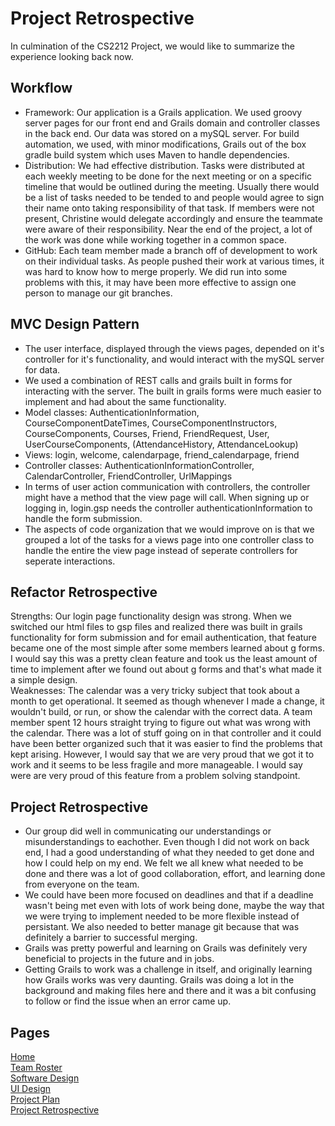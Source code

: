 # Project Retrospective  

In culmination of the CS2212 Project, we would like to summarize the experience looking back now.  

## Workflow    
- Framework: Our application is a Grails application.  We used groovy server pages for our front end and Grails domain and controller classes in the back end.  Our data was stored on a mySQL server.  For build automation, we used, with minor modifications, Grails out of the box gradle build system which uses Maven to handle dependencies.  
- Distribution: We had effective distribution. Tasks were distributed at each weekly meeting to be done for the next meeting or on a specific timeline that would be outlined during the meeting.  Usually there would be a list of tasks needed to be tended to and people would agree to sign their name onto taking responsibility of that task.  If members were not present, Christine would delegate accordingly and ensure the teammate were aware of their responsibility.  Near the end of the project, a lot of the work was done while working together in a common space.  
- GitHub: Each team member made a branch off of development to work on their individual tasks. As people pushed their work at various times, it was hard to know how to merge properly.  We did run into some problems with this, it may have been more effective to assign one person to manage our git branches.  

## MVC Design Pattern  
- The user interface, displayed through the views pages, depended on it's controller for it's functionality, and would interact with the mySQL server for data.  
- We used a combination of REST calls and grails built in forms for interacting with the server.  The built in grails forms were much easier to implement and had about the same functionality.  
- Model classes: AuthenticationInformation, CourseComponentDateTimes, CourseComponentInstructors, CourseComponents, Courses, Friend, FriendRequest, User, UserCourseComponents, (AttendanceHistory, AttendanceLookup)  
- Views: login, welcome, calendarpage, friend_calendarpage, friend   
- Controller classes: AuthenticationInformationController, CalendarController, FriendController, UrlMappings  
- In terms of user action communication with controllers, the controller might have a method that the view page will call.  When signing up or logging in, login.gsp needs the controller authenticationInformation to handle the form submission.  
- The aspects of code organization that we would improve on is that we grouped a lot of the tasks for a views page into one controller class to handle the entire the view page instead of seperate controllers for seperate interactions.  

## Refactor Retrospective  
Strengths:  Our login page functionality design was strong.  When we switched our html files to gsp files and realized there was built in grails functionality for form submission and for email authentication, that feature became one of the most simple after some members learned about g forms.  I would say this was a pretty clean feature and took us the least amount of time to implement after we found out about g forms and that's what made it a simple design.   
Weaknesses:  The calendar was a very tricky subject that took about a month to get operational.  It seemed as though whenever I made a change, it wouldn't build, or run, or show the calendar with the correct data.  A team member spent 12 hours straight trying to figure out what was wrong with the calendar.  There was a lot of stuff going on in that controller and it could have been better organized such that it was easier to find the problems that kept arising.  However, I would say that we are very proud that we got it to work and it seems to be less fragile and more manageable.  I would say were are very proud of this feature from a problem solving standpoint.  

## Project Retrospective    
- Our group did well in communicating our understandings or misunderstandings to eachother.  Even though I did not work on back end, I had a good understanding of what they needed to get done and how I could help on my end.  We felt we all knew what needed to be done and there was a lot of good collaboration, effort, and learning done from everyone on the team.  
- We could have been more focused on deadlines and that if a deadline wasn't being met even with lots of work being done, maybe the way that we were trying to implement needed to be more flexible instead of persistant.  We also needed to better manage git because that was definitely a barrier to successful merging.  
- Grails was pretty powerful and learning on Grails was definitely very beneficial to projects in the future and in jobs.   
- Getting Grails to work was a challenge in itself, and originally learning how Grails works was very daunting.  Grails was doing a lot in the background and making files here and there and it was a bit confusing to follow or find the issue when an error came up.  

## Pages  

[Home](README.md)  
[Team Roster](TEAMROSTER.md)  
[Software Design](SOFTWAREDESIGN.md)  
[UI Design](UIDESIGN.md)  
[Project Plan](PROJECTPLAN.md)  
[Project Retrospective](RETRO.md)   
